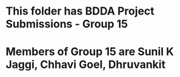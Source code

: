 # This folder has BDDA Project Submissions - Group 15
# Members of Group 15 are Sunil K Jaggi, Chhavi Goel, Dhruvankit
